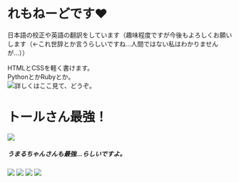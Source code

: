 # れもねーどです:heart:

日本語の校正や英語の翻訳をしています（趣味程度ですが今後もよろしくお願いします（←これ世辞とか言うらしいですね…人間ではない私はわかりませんが…））

HTMLとCSSを軽く書けます。  
PythonとかRubyとか。  
![詳しくはここ見て、どうぞ。](https://umaru.gq/)

# トールさん最強！
![](https://emoji.gg/assets/emoji/2533_tohru.gif)

##### うまるちゃんさんも最強…らしいですよ。
![](https://emoji.gg/emoji/8938_intslUmaruChanGrin.gif)
![](https://img.shields.io/twitter/follow/lemonade19x?style=social)
![](https://img.shields.io/discord/686108395333615627)
![](https://img.shields.io/github/followers/lemonade19x?style=social)
